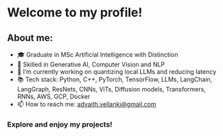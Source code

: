 # Welcome to my profile!

## About me:
- 🎓 Graduate in MSc Artificial Intelligence with Distinction
- 🔨 Skilled in Generative AI, Computer Vision and NLP
- 🔭 I’m currently working on quantizing local LLMs and reducing latency
- 📚 Tech stack: Python, C++, PyTorch, TensorFlow, LLMs, LangChain, LangGraph, ResNets, CNNs, ViTs, Diffusion models, Transformers, RNNs, AWS, GCP, Docker
- 📫 How to reach me: advaith.vellanki@gmail.com

### Explore and enjoy my projects!
